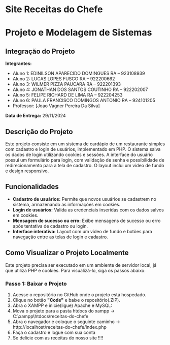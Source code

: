 # Site Receitas do Chefe
# Projeto e Modelagem de Sistemas

## Integração do Projeto

**Integrantes:**
- Aluno 1: EDINILSON APARECIDO DOMINGUES    RA – 923108939
- Aluno 2: LUCAS LOPES FUSCO                RA – 922200662
- Aluno 3: WILMER PIZZA PAUCARA             RA – 922201393
- Aluno 4: JONATHAN DOS SANTOS COUTINHO     RA – 922202007
- Aluno 5: FELIPE RICHARD DE LIMA           RA – 922204253
- Aluno 6: PAULA FRANCISCO DOMINGOS ANTONIO RA – 924101205
- Professor: [Joao Vagner Pereira Da Silva]

**Data de Entrega:** 29/11/2024

## Descrição do Projeto

Este projeto consiste em um sistema de cardápio de um restaurante simples com cadastro e login de usuários, implementado em PHP. O sistema salva os dados de login utilizando cookies e sessões. A interface do usuário possui um formulário para login, com validação de senha e possibilidade de redirecionamento para a tela de cadastro. O layout inclui um vídeo de fundo e design responsivo.

## Funcionalidades

- **Cadastro de usuários:** Permite que novos usuários se cadastrem no sistema, armazenando as informações em cookies.
- **Login de usuários:** Valida as credenciais inseridas com os dados salvos em cookies.
- **Mensagem de sucesso ou erro:** Exibe mensagens de sucesso ou erro após tentativa de cadastro ou login.
- **Interface interativa:** Layout com um vídeo de fundo e botões para navegação entre as telas de login e cadastro.

## Como Visualizar o Projeto Localmente

Este projeto precisa ser executado em um ambiente de servidor local, já que utiliza PHP e cookies. Para visualizá-lo, siga os passos abaixo:

### Passo 1: Baixar o Projeto

1. Acesse o repositório no GitHub onde o projeto está hospedado.
2. Clique no botão **"Code"** e baixe o repositório(.ZIP).
3. Abra o XAMPP e inicie(ligue) Apache e MySQL:
4. Mova o projeto para a pasta htdocs do xampp -> C:\xampp\htdocs\receitas-do-chefe
5. Abra o navegador e coloque o seguinte caminho -> http://localhost/receitas-do-chefe/index.php
6. Faça o cadastro e logue com sua conta
7. Se delicie com as receitas do nosso site !!!!
